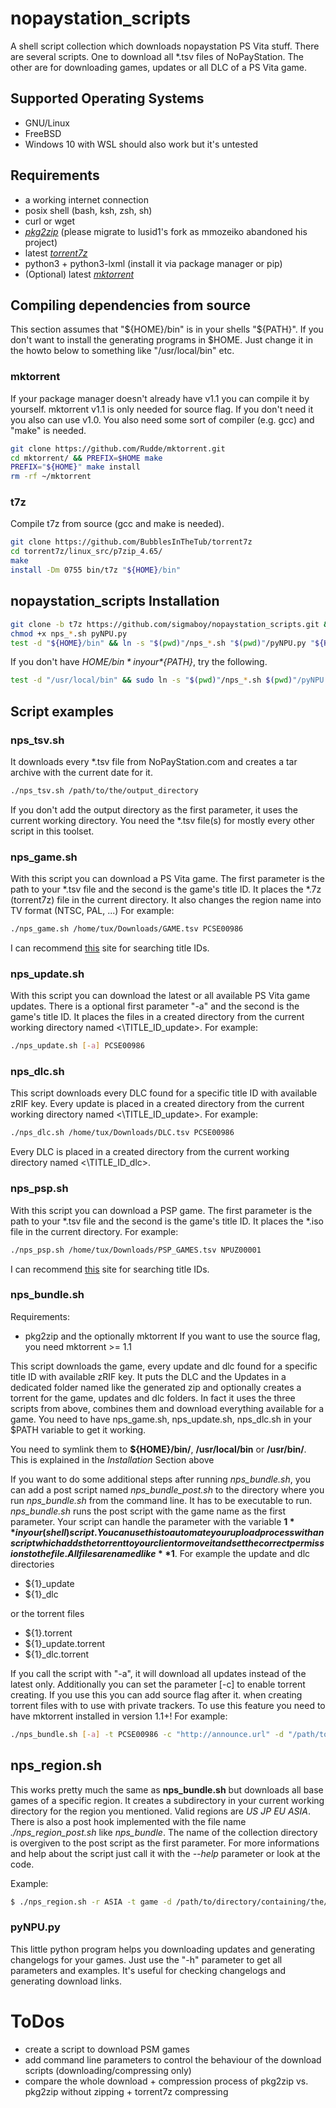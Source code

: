 # nopaystation\_scripts

A shell script collection which downloads nopaystation PS Vita stuff.
There are several scripts. One to download all \*.tsv files of NoPayStation. The other are for downloading games, updates
or all DLC of a PS Vita game.

## Supported Operating Systems
* GNU/Linux
* FreeBSD
* Windows 10 with WSL should also work but it's untested

## Requirements
* a working internet connection
* posix shell (bash, ksh, zsh, sh)
* curl or wget
* [*pkg2zip*](https://github.com/lusid1/pkg2zip) (please migrate to lusid1's fork as mmozeiko abandoned his project)
* latest [*torrent7z*](https://github.com/BubblesInTheTub/torrent7z)
* python3 + python3-lxml (install it via package manager or pip)
* (Optional) latest [*mktorrent*](https://github.com/Rudde/mktorrent)


## Compiling dependencies from source
This section assumes that "${HOME}/bin" is in your shells "${PATH}".
If you don't want to install the generating programs in $HOME. Just
change it in the howto below to something like "/usr/local/bin" etc.

### mktorrent
If your package manager doesn't already have v1.1 you can compile it by yourself.
mktorrent v1.1 is only needed for source flag. If you don't need it you also can use v1.0.
You also need some sort of compiler (e.g. gcc) and "make" is needed.
```bash
git clone https://github.com/Rudde/mktorrent.git
cd mktorrent/ && PREFIX=$HOME make
PREFIX="${HOME}" make install
rm -rf ~/mktorrent
```

### t7z
Compile t7z from source (gcc and make is needed).
```bash
git clone https://github.com/BubblesInTheTub/torrent7z
cd torrent7z/linux_src/p7zip_4.65/
make
install -Dm 0755 bin/t7z "${HOME}/bin"
```

## nopaystation\_scripts Installation
```bash
git clone -b t7z https://github.com/sigmaboy/nopaystation_scripts.git && cd nopaystation_scripts
chmod +x nps_*.sh pyNPU.py
test -d "${HOME}/bin" && ln -s "$(pwd)"/nps_*.sh "$(pwd)"/pyNPU.py "${HOME}/bin"
```

If you don't have *${HOME}/bin* in your *${PATH}*, try the following.
```bash
test -d "/usr/local/bin" && sudo ln -s "$(pwd)"/nps_*.sh $(pwd)"/pyNPU.py "/usr/local/bin/"
```

## Script examples

### nps\_tsv.sh
It downloads every \*.tsv file from NoPayStation.com and creates a tar archive with the current date for it.
```bash
./nps_tsv.sh /path/to/the/output_directory
```
If you don't add the output directory as the first parameter, it uses the current working directory.
You need the \*.tsv file(s) for mostly every other script in this toolset.

### nps\_game.sh
With this script you can download a PS Vita game.
The first parameter is the path to your \*.tsv file and the second is the game's title ID.
It places the \*.7z (torrent7z) file in the current directory.
It also changes the region name into TV format (NTSC, PAL, ...)
For example:
```bash
./nps_game.sh /home/tux/Downloads/GAME.tsv PCSE00986
```
I can recommend [this](http://renascene.com/psv/) site for searching title IDs.

### nps\_update.sh
With this script you can download the latest or all available PS Vita game updates.
There is a optional first parameter "-a" and the second is the game's title ID.
It places the files in a created directory from the current working directory named <\TITLE\_ID\_update>.
For example:
```bash
./nps_update.sh [-a] PCSE00986
```

### nps\_dlc.sh
This script downloads every DLC found for a specific title ID with available zRIF key.
Every update is placed in a created directory from the current working directory named <\TITLE\_ID\_update>.
For example:
```bash
./nps_dlc.sh /home/tux/Downloads/DLC.tsv PCSE00986
```
Every DLC is placed in a created directory from the current working directory named <\TITLE\_ID\_dlc>.

### nps\_psp.sh
With this script you can download a PSP game.
The first parameter is the path to your \*.tsv file and the second is the game's title ID.
It places the \*.iso file in the current directory.
For example:
```bash
./nps_psp.sh /home/tux/Downloads/PSP_GAMES.tsv NPUZ00001
```
I can recommend [this](http://renascene.com/psp/) site for searching title IDs.

### nps\_bundle.sh
Requirements:
* pkg2zip and the optionally mktorrent If you want to use the source flag, you need mktorrent >= 1.1

This script downloads the game, every update and dlc found for a specific title ID with available zRIF key.
It puts the DLC and the Updates in a dedicated folder named like the generated zip and optionally creates a torrent for the game,
updates and dlc folders. In fact it uses the three scripts from above, combines them and download everything available for a game.
You need to have nps\_game.sh, nps\_update.sh, nps\_dlc.sh in your $PATH variable to get it working.

You need to symlink them to **${HOME}/bin/**, **/usr/local/bin** or **/usr/bin/**.
This is explained in the *Installation* Section above

If you want to do some additional steps after running *nps_bundle.sh*, you can add a post script named *nps_bundle_post.sh* to the directory where you run *nps_bundle.sh* from the command line.
It has to be executable to run. *nps_bundle.sh* runs the post script with the game name as the first parameter.
Your script can handle the parameter with the variable **$1** in your (shell) script.
You can use this to automate your upload process with an script which adds the torrent to your client or move it and
set the correct permissions to the file.
All files are named like **$1**.
For example the update and dlc directories
* ${1}_update
* ${1}_dlc

or the torrent files
* ${1}.torrent
* ${1}_update.torrent
* ${1}_dlc.torrent

If you call the script with "-a", it will download all updates instead of the latest only. Additionally you can set the parameter [-c]
to enable torrent creating. If you use this you can add source flag after it.
when creating torrent files with to use with private trackers.
To use this feature you need to have mktorrent installed in version 1.1+!
For example:
```bash
./nps_bundle.sh [-a] -t PCSE00986 -c "http://announce.url" -d "/path/to/directory/containing/the/tsv/files" [-c] [<SOURCE FLAG>]
```

## nps\_region.sh
This works pretty much the same as **nps_bundle.sh** but downloads all base games of a specific region.
It creates a subdirectory in your current working directory for the region you mentioned. Valid regions are *US* *JP* *EU* *ASIA*.
There is also a post hook implemented with the file name *./nps_region_post.sh* like *nps\_bundle*. The name of the collection directory
is overgiven to the post script as the first parameter.
For more informations and help about the script just call it with the *--help* parameter or look at the code.

Example:
```bash
$ ./nps_region.sh -r ASIA -t game -d /path/to/directory/containing/the/tsv/files [-c http://announce.url] [-s <SOURCE>] [-a]
```

### pyNPU.py
This little python program helps you downloading updates and generating changelogs for your games.
Just use the "-h" parameter to get all parameters and examples. It's useful for checking changelogs and generating download links.

# ToDos
* create a script to download PSM games
* add command line parameters to control the behaviour of the download scripts (downloading/compressing only)
* compare the whole download + compression process of pkg2zip vs. pkg2zip without zipping + torrent7z compressing
